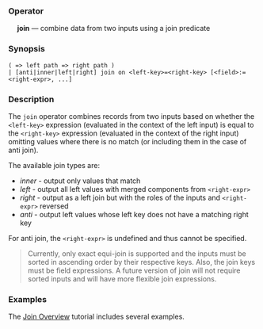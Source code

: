 ### Operator

&emsp; **join** &mdash; combine data from two inputs using a join predicate

### Synopsis

```
( => left path => right path )
| [anti|inner|left|right] join on <left-key>=<right-key> [<field>:=<right-expr>, ...]
```
### Description

The `join` operator combines records from two inputs based on whether
the `<left-key>` expression (evaluated in the context of the left input)
is equal to the `<right-key>` expression (evaluated in the context of
the right input) omitting values where there is no match (or including them
in the case of anti join).

The available join types are:
* _inner_ - output only values that match
* _left_ - output all left values with merged components from `<right-expr>`
* _right_ - output as a left join but with the roles of the inputs and `<right-expr>` reversed
* _anti_ - output left values whose left key does not have a matching right key

For anti join, the `<right-expr>` is undefined and thus cannot be specified.

> Currently, only exact equi-join is supported and the inputs must be sorted
> in ascending order by their respective keys.  Also, the join keys must
> be field expressions.  A future version of join will not require sorted inputs
> and will have more flexible join expressions.

### Examples

The [Join Overview](../../../tutorials/join.md) tutorial includes several
examples.
